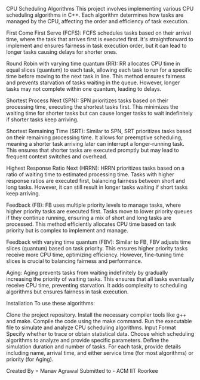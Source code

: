 CPU Scheduling Algorithms
This project involves implementing various CPU scheduling algorithms in C++. Each algorithm determines how tasks are managed by the CPU, affecting the order and efficiency of task execution.

First Come First Serve (FCFS): FCFS schedules tasks based on their arrival time, where the task that arrives first is executed first. It's straightforward to implement and ensures fairness in task execution order, but it can lead to longer tasks causing delays for shorter ones.

Round Robin with varying time quantum (RR): RR allocates CPU time in equal slices (quantum) to each task, allowing each task to run for a specific time before moving to the next task in line. This method ensures fairness and prevents starvation of tasks waiting in the queue. However, longer tasks may not complete within one quantum, leading to delays.

Shortest Process Next (SPN): SPN prioritizes tasks based on their processing time, executing the shortest tasks first. This minimizes the waiting time for shorter tasks but can cause longer tasks to wait indefinitely if shorter tasks keep arriving.

Shortest Remaining Time (SRT): Similar to SPN, SRT prioritizes tasks based on their remaining processing time. It allows for preemptive scheduling, meaning a shorter task arriving later can interrupt a longer-running task. This ensures that shorter tasks are executed promptly but may lead to frequent context switches and overhead.

Highest Response Ratio Next (HRRN): HRRN prioritizes tasks based on a ratio of waiting time to estimated processing time. Tasks with higher response ratios are executed first, balancing fairness between short and long tasks. However, it can still result in longer tasks waiting if short tasks keep arriving.

Feedback (FB): FB uses multiple priority levels to manage tasks, where higher priority tasks are executed first. Tasks move to lower priority queues if they continue running, ensuring a mix of short and long tasks are processed. This method efficiently allocates CPU time based on task priority but is complex to implement and manage.

Feedback with varying time quantum (FBV): Similar to FB, FBV adjusts time slices (quantum) based on task priority. This ensures higher priority tasks receive more CPU time, optimizing efficiency. However, fine-tuning time slices is crucial to balancing fairness and performance.

Aging: Aging prevents tasks from waiting indefinitely by gradually increasing the priority of waiting tasks. This ensures that all tasks eventually receive CPU time, preventing starvation. It adds complexity to scheduling algorithms but ensures fairness in task execution.

Installation
To use these algorithms:

Clone the project repository.
Install the necessary compiler tools like g++ and make.
Compile the code using the make command.
Run the executable file to simulate and analyze CPU scheduling algorithms.
Input Format
Specify whether to trace or obtain statistical data.
Choose which scheduling algorithms to analyze and provide specific parameters.
Define the simulation duration and number of tasks.
For each task, provide details including name, arrival time, and either service time (for most algorithms) or priority (for Aging).

Created By = Manav Agrawal
Submitted to - ACM IIT Roorkee
